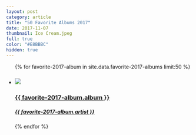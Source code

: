 ```yaml
---
layout: post
category: article
title: "50 Favorite Albums 2017"
date: 2017-11-07
thumbnail: Ice Cream.jpeg
full: true
color: "#E8BBBC"
hidden: true
---
```


<ul class="list article-list list-grid list-grid-numbered list-shadow">
  {% for favorite-2017-album in site.data.favorite-2017-albums limit:50 %}
  <li class="list-item">
    <a href="{{ favorite-2017-album.link }}">
      <h5 class="list-rank"></h5>
      <img src="/img/albums/{{ favorite-2017-album.album }}.jpeg" class="list-image" loading="lazy">
      <h3 class="list-title">{{ favorite-2017-album.album }}</h3>
      <h5>{{ favorite-2017-album.artist }}</h5>
    </a>
  </li>
  {% endfor %}
</ul>

